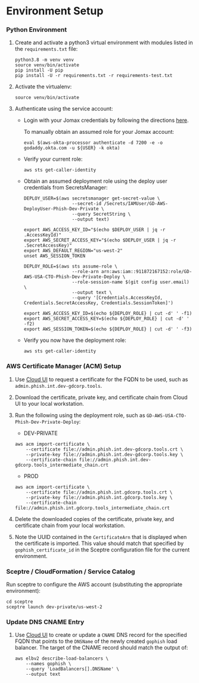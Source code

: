 # Environment Setup

### Python Environment

1. Create and activate a python3 virtual environment with modules listed in the
   `requirements.txt` file:

   ```
   python3.8 -m venv venv
   source venv/bin/activate
   pip install -U pip
   pip install -U -r requirements.txt -r requirements-test.txt
   ```

1. Activate the virtualenv:

   ```
   source venv/bin/activate
   ```

1. Authenticate using the service account:

   * Login with your Jomax credentials by following the directions
     [here](https://github.com/godaddy/aws-okta-processor).

     To manually obtain an assumed role for your Jomax account:

     ```
     eval $(aws-okta-processor authenticate -d 7200 -e -o godaddy.okta.com -u ${USER} -k okta)
     ```

   * Verify your current role:

     ```
     aws sts get-caller-identity
     ```

   * Obtain an assumed deployment role using the deploy user credentials from
     SecretsManager:

     ```
     DEPLOY_USER=$(aws secretsmanager get-secret-value \
                       --secret-id /Secrets/IAMUser/GD-AWS-DeployUser-Phish-Dev-Private \
                       --query SecretString \
                       --output text)

     export AWS_ACCESS_KEY_ID="$(echo $DEPLOY_USER | jq -r .AccessKeyId)"
     export AWS_SECRET_ACCESS_KEY="$(echo $DEPLOY_USER | jq -r .SecretAccessKey)"
     export AWS_DEFAULT_REGION="us-west-2"
     unset AWS_SESSION_TOKEN

     DEPLOY_ROLE=$(aws sts assume-role \
                       --role-arn arn:aws:iam::911872167152:role/GD-AWS-USA-CTO-Phish-Dev-Private-Deploy \
                       --role-session-name $(git config user.email) \
                       --output text \
                       --query '[Credentials.AccessKeyId, Credentials.SecretAccessKey, Credentials.SessionToken]')

     export AWS_ACCESS_KEY_ID=$(echo ${DEPLOY_ROLE} | cut -d' ' -f1)
     export AWS_SECRET_ACCESS_KEY=$(echo ${DEPLOY_ROLE} | cut -d' ' -f2)
     export AWS_SESSION_TOKEN=$(echo ${DEPLOY_ROLE} | cut -d' ' -f3)
     ```

   * Verify you now have the deployment role:

     ```
     aws sts get-caller-identity
     ```

### AWS Certificate Manager (ACM) Setup

1. Use [Cloud UI](https://cloud.int.godaddy.com/security/certs) to request a
   certificate for the FQDN to be used, such as
   `admin.phish.int.dev-gdcorp.tools`.

1. Download the certificate, private key, and certificate chain from Cloud UI
   to your local workstation.

1. Run the following using the deployment role, such as
   `GD-AWS-USA-CTO-Phish-Dev-Private-Deploy`:

   * DEV-PRIVATE

   ```
   aws acm import-certificate \
       --certificate file://admin.phish.int.dev-gdcorp.tools.crt \
       --private-key file://admin.phish.int.dev-gdcorp.tools.key \
       --certificate-chain file://admin.phish.int.dev-gdcorp.tools_intermediate_chain.crt
   ```

   * PROD

   ```
   aws acm import-certificate \
       --certificate file://admin.phish.int.gdcorp.tools.crt \
       --private-key file://admin.phish.int.gdcorp.tools.key \
       --certificate-chain file://admin.phish.int.gdcorp.tools_intermediate_chain.crt
   ```

1. Delete the downloaded copies of the certificate, private key, and
   certificate chain from your local workstation.

1. Note the UUID contained in the `CertificateArn` that is displayed when the
   certificate is imported.  This value should match that specified by
   `gophish_certificate_id` in the Sceptre configuration file for the current
   environment.

### Sceptre / CloudFormation / Service Catalog

Run sceptre to configure the AWS account (substituting the appropriate
environment):

```
cd sceptre
sceptre launch dev-private/us-west-2
```

### Update DNS CNAME Entry

1. Use [Cloud UI](https://cloud.int.godaddy.com/networking/dnsrecords) to
   create or update a `CNAME` DNS record for the specified FQDN that points to
   the `DNSName` of the newly created `gophish` load balancer.  The target of
   the CNAME record should match the output of:

   ```
   aws elbv2 describe-load-balancers \
       --names gophish \
       --query 'LoadBalancers[].DNSName' \
       --output text
   ```
